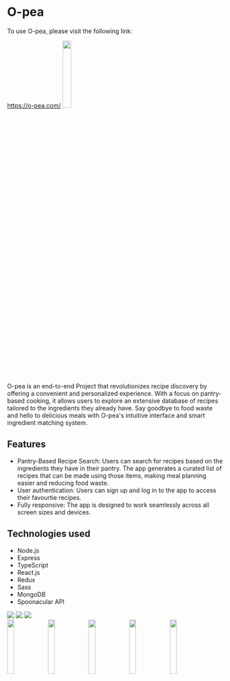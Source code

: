   <h1>O-pea</h1>
  <p>To use O-pea, please visit the following link:</p>
  <a href="https://o-pea-m2qy.onrender.com">https://o-pea.com/</a>
   <img src="https://res.cloudinary.com/dmmsf57ko/image/upload/v1686953338/O-pea_logo-removebg-preview_dsqizt.png" width="20%" />
<p>O-pea is an end-to-end Project that revolutionizes recipe discovery by offering a convenient and personalized experience. With a focus on pantry-based cooking, it allows users to explore an extensive database of recipes tailored to the ingredients they already have. Say goodbye to food waste and hello to delicious meals with O-pea's intuitive interface and smart ingredient matching system.</p>
  <h2>Features</h2>
  <ul>
    <li>Pantry-Based Recipe Search: Users can search for recipes based on the ingredients they have in their pantry. The app generates a curated list of recipes that can be made using those items, making meal planning easier and reducing food waste.</li>
    <li>User authentication: Users can sign up and log in to the app to access their favourtie recipes.</li>
    <li>Fully responsive: The app is designed to work seamlessly across all screen sizes and devices.</li>
  </ul>


  <h2>Technologies used</h2>
  <ul>
    <li>Node.js</li>
    <li>Express</li>
<li>TypeScript</li>
    <li>React.js</li>
    <li>Redux</li>
    <li>Sass</li>
    <li>MongoDB</li>
    <li>Spoonacular API</li>
  </ul>
  <img src="https://res.cloudinary.com/dmmsf57ko/image/upload/v1688390117/WhatsApp_Image_2023-07-03_at_16.06.55_opabvb.jpg"/>
  <img src="https://res.cloudinary.com/dmmsf57ko/image/upload/v1688390118/WhatsApp_Image_2023-07-03_at_16.08.31_z3eubp.jpg"/>
  <img src="https://res.cloudinary.com/dmmsf57ko/image/upload/v1688390118/WhatsApp_Image_2023-07-03_at_16.06.17_yz12iz.jpg"/>
 <div>
 <img width="18%"  src="https://res.cloudinary.com/dmmsf57ko/image/upload/v1688390117/WhatsApp_Image_2023-07-03_at_16.09.51-removebg-preview_ztyuic.png"/>
 <img width="18%"  src="https://res.cloudinary.com/dmmsf57ko/image/upload/v1688390118/WhatsApp_Image_2023-07-03_at_16.09.17-removebg-preview_wpltjn.png"/>
 <img width="18%"  src="https://res.cloudinary.com/dmmsf57ko/image/upload/v1688390117/WhatsApp_Image_2023-07-03_at_16.09.31-removebg-preview_gcwvni.png"/>
 <img width="18%"  src="https://res.cloudinary.com/dmmsf57ko/image/upload/v1688390118/WhatsApp_Image_2023-07-03_at_16.12.20-removebg-preview_k2qk1b.png"/>
 <img width="18%"  src="https://res.cloudinary.com/dmmsf57ko/image/upload/v1688390118/WhatsApp_Image_2023-07-03_at_16.10.12-removebg-preview_bdhumm.png"/>
</div>
 
